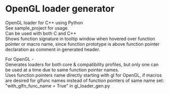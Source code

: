 # OpenGL loader generator
OpenGL loader for C++ using Python  
See sample_project for usage.  
Can be used with both C and C++  
Shows function signature in tooltip window when hovered over function pointer or macro name, since function prototype is above function pointer declaration as comment in generated header.  
  
For OpenGL -  
Generates loaders for both core & compatibility profiles, but only one can be used at a time due to same function pointer names.  
Uses function pointers name directly starting with gl for OpenGL, if macros are desired for glfunc names instead of function pointers of same name set:  
"with_glfn_func_name = True" in gl_loader_gen.py  